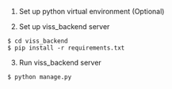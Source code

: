 
1. Set up python virtual environment (Optional)

2. Set up viss_backend server

```
$ cd viss_backend
$ pip install -r requirements.txt
```

3. Run viss_backend server

```
$ python manage.py
```